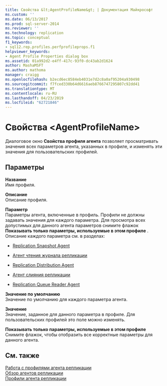 ```yaml
---
title: Свойства &lt;AgentProfileName&gt; | Документация Майкрософт
ms.custom: ''
ms.date: 06/13/2017
ms.prod: sql-server-2014
ms.reviewer: ''
ms.technology: replication
ms.topic: conceptual
f1_keywords:
- sql12.rep.profiles.perfprofileprops.f1
helpviewer_keywords:
- Agent Profile Properties dialog box
ms.assetid: 01a992d2-e4ff-417c-93f0-dc43ab2d1624
author: MashaMSFT
ms.author: mathoma
manager: craigg
ms.openlocfilehash: b2ecd6ec8584eb4031e7d2c8a0af95204a930498
ms.sourcegitcommit: f7fced330b64d6616aeb8766747295807c92dd41
ms.translationtype: MT
ms.contentlocale: ru-RU
ms.lasthandoff: 04/23/2019
ms.locfileid: "62721846"
---
```

# <a name="ltagentprofilenamegt-properties"></a>Свойства &lt;AgentProfileName&gt;
  Диалоговое окно **Свойства профиля агента** позволяет просматривать значения всех параметров агента, указанных в профиле, и изменять эти значения для пользовательских профилей.  
  
## <a name="options"></a>Параметры  
 **Название**  
 Имя профиля.  
  
 **Описание**  
 Описание профиля.  
  
 **Параметр**  
 Параметры агента, включенные в профиль. Профили не должны задавать значения для каждого параметра. Для просмотра всех допустимых для данного агента параметров снимите флажок **Показывать только параметры, используемые в этом профиле** . Описание каждого параметра см. в разделах:  
  
-   [Replication Snapshot Agent](agents/replication-snapshot-agent.md)  
  
-   [Агент чтения журнала репликации](agents/replication-log-reader-agent.md)  
  
-   [Replication Distribution Agent](agents/replication-distribution-agent.md)  
  
-   [Агент слияния репликации](agents/replication-merge-agent.md)  
  
-   [Replication Queue Reader Agent](agents/replication-queue-reader-agent.md)  
  
 **Значение по умолчанию**  
 Значение по умолчанию для каждого параметра агента.  
  
 **Значение**  
 Значение, заданное для данного параметра в профиле. Для пользовательских профилей это поле можно изменять.  
  
 **Показывать только параметры, используемые в этом профиле**  
 Снимите флажок, чтобы отобразить все корректные параметры для данного агента.  
  
## <a name="see-also"></a>См. также  
 [Работа с профилями агента репликации](agents/work-with-replication-agent-profiles.md)   
 [Обзор агентов репликации](agents/replication-agents-overview.md)   
 [Профили агента репликации](agents/replication-agent-profiles.md)  
  
  
